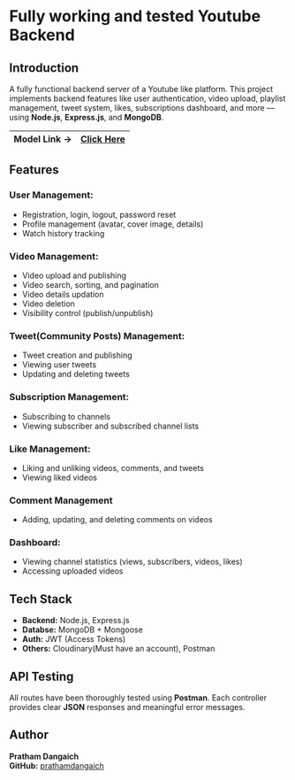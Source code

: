 # Fully working and tested Youtube Backend
## Introduction
A fully functional backend server of a Youtube like platform.
This project implements backend features like user authentication, video upload, playlist management, tweet system, likes, subscriptions dashboard, and more — 
using **Node.js**, **Express.js**, and **MongoDB**.
 
 |**Model Link** -> | [Click Here](https://app.eraser.io/workspace/YtPqZ1VogxGy1jzIDkzj)|
 |---|---|
 ## Features

  ### User Management:
  - Registration, login, logout, password reset
  - Profile management (avatar, cover image, details)
  - Watch history tracking
  
  ### Video Management:
  - Video upload and publishing
  - Video search, sorting, and pagination
  - Video details updation
  -  Video deletion
  -  Visibility control (publish/unpublish)

  ### Tweet(Community Posts) Management:
  - Tweet creation and publishing
  - Viewing user tweets
  - Updating and deleting tweets

  ### Subscription Management:
  - Subscribing to channels
  - Viewing subscriber and subscribed channel lists

  ### Like Management:
  - Liking and unliking videos, comments, and tweets
  - Viewing liked videos

  ### Comment Management
  - Adding, updating, and deleting comments on videos

  ### Dashboard:
  - Viewing channel statistics (views, subscribers, videos, likes)
  - Accessing uploaded videos

## Tech Stack
  - **Backend:** Node.js, Express.js
  - **Databse:** MongoDB + Mongoose
  - **Auth:** JWT (Access Tokens)
  - **Others:** Cloudinary(Must have an account), Postman

## API Testing
All routes have been thoroughly tested using **Postman**. Each controller provides clear **JSON** responses and meaningful error messages.

## Author
**Pratham Dangaich**
<br>
**GitHub:** [prathamdangaich](https://github.com/prathamdangaich)
  

